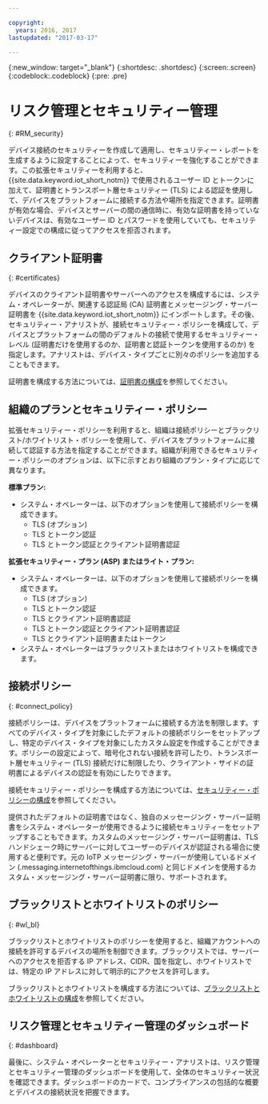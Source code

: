 ```yaml
---

copyright:
  years: 2016, 2017
lastupdated: "2017-03-17"

---
```


{:new_window: target="\_blank"}
{:shortdesc: .shortdesc}
{:screen:.screen}
{:codeblock:.codeblock}
{:pre: .pre}

# リスク管理とセキュリティー管理
{: #RM_security}

デバイス接続のセキュリティーを作成して適用し、セキュリティー・レポートを生成するように設定することによって、セキュリティーを強化することができます。この拡張セキュリティーを利用すると、{{site.data.keyword.iot_short_notm}} で使用されるユーザー ID とトークンに加えて、証明書とトランスポート層セキュリティー (TLS) による認証を使用して、デバイスをプラットフォームに接続する方法や場所を指定できます。証明書が有効な場合、デバイスとサーバーの間の通信時に、有効な証明書を持っていないデバイスは、有効なユーザー ID とパスワードを使用していても、セキュリティー設定での構成に従ってアクセスを拒否されます。

## クライアント証明書
{: #certificates}

デバイスのクライアント証明書やサーバーへのアクセスを構成するには、システム・オペレーターが、関連する認証局 (CA) 証明書とメッセージング・サーバー証明書を {{site.data.keyword.iot_short_notm}} にインポートします。その後、セキュリティー・アナリストが、接続セキュリティー・ポリシーを構成して、デバイスとプラットフォームの間のデフォルトの接続で使用するセキュリティー・レベル (証明書だけを使用するのか、証明書と認証トークンを使用するのか) を指定します。アナリストは、デバイス・タイプごとに別々のポリシーを追加することもできます。

証明書を構成する方法については、[証明書の構成](set_up_certificates.html)を参照してください。

## 組織のプランとセキュリティー・ポリシー
拡張セキュリティー・ポリシーを利用すると、組織は接続ポリシーとブラックリスト/ホワイトリスト・ポリシーを使用して、デバイスをプラットフォームに接続して認証する方法を指定することができます。組織が利用できるセキュリティー・ポリシーのオプションは、以下に示すとおり組織のプラン・タイプに応じて異なります。

**標準プラン:**
- システム・オペレーターは、以下のオプションを使用して接続ポリシーを構成できます。
    - TLS (オプション) 
    - TLS とトークン認証
    - TLS とトークン認証とクライアント証明書認証

**拡張セキュリティー・プラン (ASP) またはライト・プラン:** 
- システム・オペレーターは、以下のオプションを使用して接続ポリシーを構成できます。
    - TLS (オプション) 
    - TLS とトークン認証
    - TLS とクライアント証明書認証
    - TLS とトークン認証とクライアント証明書認証
    - TLS とクライアント証明書またはトークン
- システム・オペレーターはブラックリストまたはホワイトリストを構成できます。

## 接続ポリシー
{: #connect_policy}

接続ポリシーは、デバイスをプラットフォームに接続する方法を制限します。すべてのデバイス・タイプを対象にしたデフォルトの接続ポリシーをセットアップし、特定のデバイス・タイプを対象にしたカスタム設定を作成することができます。ポリシーの設定によって、暗号化されない接続を許可したり、トランスポート層セキュリティー (TLS) 接続だけに制限したり、クライアント・サイドの証明書によるデバイスの認証を有効にしたりできます。

接続セキュリティー・ポリシーを構成する方法については、[セキュリティー・ポリシーの構成](set_up_policies.html)を参照してください。

提供されたデフォルトの証明書ではなく、独自のメッセージング・サーバー証明書をシステム・オペレーターが使用できるように接続セキュリティーをセットアップすることもできます。カスタムのメッセージング・サーバー証明書は、TLS ハンドシェーク時にサーバーに対してユーザーのデバイスが認証される場合に使用すると便利です。元の IoTP メッセージング・サーバーが使用しているドメイン (<orgId>.messaging.internetofthings.ibmcloud.com) と同じドメインを使用するカスタム・メッセージング・サーバー証明書に限り、サポートされます。

## ブラックリストとホワイトリストのポリシー
{: #wl_bl}

ブラックリストとホワイトリストのポリシーを使用すると、組織アカウントへの接続を許可するデバイスの場所を制御できます。ブラックリストでは、サーバーへのアクセスを拒否する IP アドレス、CIDR、国を指定し、ホワイトリストでは、特定の IP アドレスに対して明示的にアクセスを許可します。

ブラックリストとホワイトリストを構成する方法については、[ブラックリストとホワイトリストの構成](set_up_policies.html#config_black_white)を参照してください。

## リスク管理とセキュリティー管理のダッシュボード
{: #dashboard}

最後に、システム・オペレーターとセキュリティー・アナリストは、リスク管理とセキュリティー管理のダッシュボードを使用して、全体のセキュリティー状況を確認できます。ダッシュボードのカードで、コンプライアンスの包括的な概要とデバイスの接続状況を把握できます。
